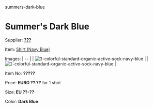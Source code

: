 summers-dark-blue

# Summer's Dark Blue

Supplier: **[???](https://www.???.???)**

Item: [Shirt (Navy Blue)](https://www.hhv.de/shop/en/clothing/item/colorful-standard-organic-active-sock-navy-blue-914471)

Images: 
| -- |
| ![3-colorful-standard-organic-active-sock-navy-blue](https://github.com/OurServings/socks/assets/1499433/26de3476-c20b-435d-aa1a-21792ed1dace) |
| ![2-colorful-standard-organic-active-sock-navy-blue](https://github.com/OurServings/socks/assets/1499433/2c29580e-2205-4e81-bfaf-a79fb244e638) |

Item No: **?????**

Price: **EURO ??.??** for 1 shirt

Size: **EU ??-??**

Color: **Dark Blue**
